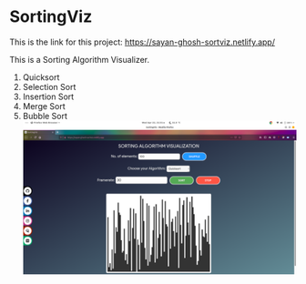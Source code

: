 # SortingViz
This is the link for this project: https://sayan-ghosh-sortviz.netlify.app/

This is a Sorting Algorithm Visualizer. 
1. Quicksort
2. Selection Sort
3. Insertion Sort
4. Merge Sort
5. Bubble Sort
![](https://raw.githubusercontent.com/Sayan-Ghosh/SortingViz/master/sorting-page.png)
